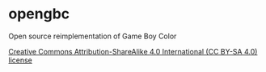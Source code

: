 # opengbc
Open source reimplementation of Game Boy Color




[Creative Commons Attribution-ShareAlike 4.0 International (CC BY-SA 4.0) license](https://creativecommons.org/licenses/by-sa/4.0/)
